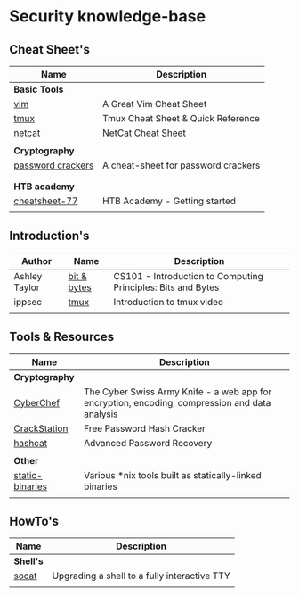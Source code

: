 # Security knowledge-base 

## Cheat Sheet's

| Name | Description |
| ---- | ----------- |
| **Basic Tools** |
| [vim](https://vimsheet.com/)| A Great Vim Cheat Sheet |
| [tmux](https://tmuxcheatsheet.com/)| Tmux Cheat Sheet & Quick Reference |
| [netcat](sans/netcat.pdf)| NetCat Cheat Sheet |
|  |  |
| **Cryptography** |
| [password crackers](https://www.unix-ninja.com/p/A_cheat-sheet_for_password_crackers)| A cheat-sheet for password crackers |
| []()|  |
|  |  |
| **HTB academy** |
| [cheatsheet-77](htb-academy/cheatsheet-77.md) | HTB Academy - Getting started |
|  |  |

## Introduction's
| Author | Name | Description |
| ------ | ---- | ----------- |
| Ashley Taylor | [bit & bytes](https://web.stanford.edu/class/cs101/bits-bytes.html) | CS101 - Introduction to Computing Principles: Bits and Bytes |
| ippsec | [tmux](https://www.youtube.com/watch?v=Lqehvpe_djs) | Introduction to tmux video
|  |  |

## Tools & Resources
Name | Description
---- | ----
| **Cryptography** |
| [CyberChef](https://gchq.github.io/CyberChef/)| The Cyber Swiss Army Knife - a web app for encryption, encoding, compression and data analysis |
| [CrackStation](https://crackstation.net/) | Free Password Hash Cracker |
| [hashcat](https://hashcat.net/hashcat/) | Advanced Password Recovery |
|  |  |
| **Other** |
| [static-binaries](https://github.com/andrew-d/static-binaries) | Various *nix tools built as statically-linked binaries  |
|  |  |

## HowTo's
Name | Description
---- | ----
| **Shell's** |
[socat](https://blog.ropnop.com/upgrading-simple-shells-to-fully-interactive-ttys/#method-2-using-socat) | Upgrading a shell to a fully interactive TTY
|  |  |



